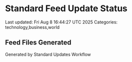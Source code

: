 # Standard Feed Update Status
Last updated: Fri Aug  8 16:44:27 UTC 2025
Categories: technology,business,world

## Feed Files Generated

Generated by Standard Updates Workflow
